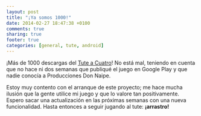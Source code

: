 ```yaml
---
layout: post
title: "¡Ya somos 1000!"
date: 2014-02-27 18:47:38 +0100
comments: true
sharing: true
footer: true
categories: [general, tute, android]
---
```

¡Más de 1000 descargas del [Tute a Cuatro](/juegos)! No está mal, teniendo en cuenta que no hace ni dos semanas que publiqué el juego en Google Play y que nadie conocía a Producciones Don Naipe.

Estoy muy contento con el arranque de este proyecto; me hace mucha ilusión que la gente utilice mi juego y que lo valore tan positivamente. Espero sacar una actualización en las próximas semanas con una nueva funcionalidad. Hasta entonces a seguir jugando al tute: **¡arrastro!**
